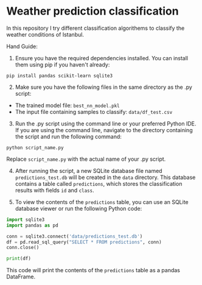 # Weather prediction classification 
In this repository I try different classification algorithems to classify the weather conditions of Istanbul. 

Hand Guide:

1. Ensure you have the required dependencies installed. You can install them using pip if you haven't already:

```
pip install pandas scikit-learn sqlite3
```

2. Make sure you have the following files in the same directory as the .py script:

- The trained model file: `best_nn_model.pkl`
- The input file containing samples to classify: `data/df_test.csv`

3. Run the .py script using the command line or your preferred Python IDE. If you are using the command line, navigate to the directory containing the script and run the following command:

```
python script_name.py
```

Replace `script_name.py` with the actual name of your .py script.

4. After running the script, a new SQLite database file named `predictions_test.db` will be created in the `data` directory. This database contains a table called `predictions`, which stores the classification results with fields `id` and `class`.

5. To view the contents of the `predictions` table, you can use an SQLite database viewer or run the following Python code:

```python
import sqlite3
import pandas as pd

conn = sqlite3.connect('data/predictions_test.db')
df = pd.read_sql_query("SELECT * FROM predictions", conn)
conn.close()

print(df)
```

This code will print the contents of the `predictions` table as a pandas DataFrame.
